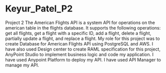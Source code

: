 # Keyur_Patel_P2
Project 2
The American Flights API is a system API for operations on the american table in the flights database. It supports the following operations: get all flights, get a flight with a specific ID, add a flight, delete a flight, partially update a flight, and replace a flight. My role for this project was to create Database for American Flights API using PostgreSQL and AWS. I have also used Design center to create RAML specification for this project, AnyPoint Studio to implement business logic and code my application. I have used Anypoint Platform to deploy my API. I have used API Manager to manage my API.

